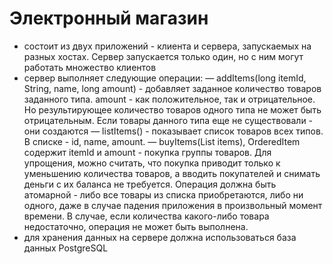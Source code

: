 # Электронный магазин
- состоит из двух приложений - клиента и сервера, запускаемых на разных хостах. Сервер запускается только один, но с ним могут работать множество клиентов
- сервер выполняет следующие операции:
— addItems(long itemId, String, name, long amount) - добавляет заданное количество товаров заданного типа. amount - как положительное, так и отрицательное.
  Но результирующее количество товаров одного типа не может быть отрицательным. Если товары данного типа еще не существовали - они создаются
— listItems() - показывает список товаров всех типов. В списке - id, name, amount.
— buyItems(List<OrderedItem> items), OrderedItem содержит itemId и amount - покупка группы товаров. Для упрощения, можно считать, что покупка приводит только 
  к уменьшению количества товаров, а вводить покупателей и снимать деньги с их баланса не требуется. Операция должна быть атомарной - либо все товары из списка приобретаются, либо ни одного, даже в случае падения приложения в произвольный момент времени. В случае, если количества какого-либо товара недостаточно, операция не может быть выполнена.
- для хранения данных на сервере должна использоваться база данных PostgreSQL
